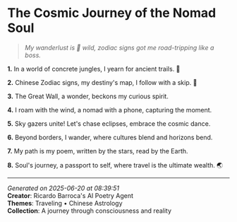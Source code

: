 # The Cosmic Journey of the Nomad Soul

> *My wanderlust is 💫 wild, zodiac signs got me road-tripping like a boss.*

**1.** In a world of concrete jungles, I yearn for ancient trails. 🌠


**2.** Chinese Zodiac signs, my destiny's map, I follow with a skip. 🐉


**3.** The Great Wall, a wonder, beckons my curious spirit.


**4.** I roam with the wind, a nomad with a phone, capturing the moment.


**5.** Sky gazers unite! Let's chase eclipses, embrace the cosmic dance.


**6.** Beyond borders, I wander, where cultures blend and horizons bend.


**7.** My path is my poem, written by the stars, read by the Earth.


**8.** Soul's journey, a passport to self, where travel is the ultimate wealth. 🌏



---

*Generated on 2025-06-20 at 08:39:51*  
**Creator**: Ricardo Barroca's AI Poetry Agent  
**Themes**: Traveling • Chinese Astrology  
**Collection**: A journey through consciousness and reality